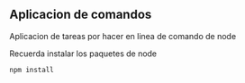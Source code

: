 ## Aplicacion de comandos
Aplicacion de tareas por hacer en linea de comando de node

Recuerda instalar los paquetes de node
```
npm install
```
